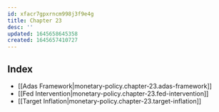 ```yaml
---
id: xfacr7gpxrncm998j3f9e4g
title: Chapter 23
desc: ''
updated: 1645658645358
created: 1645657410727
---
```


## Index
- [[Adas Framework|monetary-policy.chapter-23.adas-framework]]
- [[Fed Intervention|monetary-policy.chapter-23.fed-intervention]]
- [[Target Inflation|monetary-policy.chapter-23.target-inflation]]
